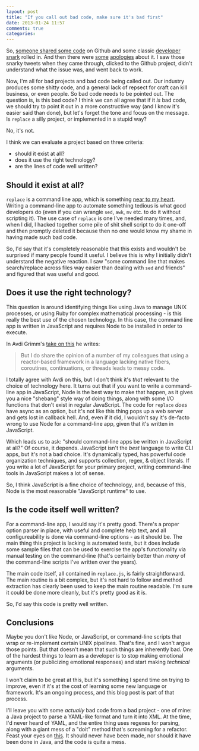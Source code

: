 ```yaml
---
layout: post
title: "If you call out bad code, make sure it's bad first"
date: 2013-01-24 11:57
comments: true
categories: 
---
```


So, [someone shared some code][replace] on Github and some classic [developer snark][heatherpost] rolled in.  And then
there were [some][steve] [apologies][corey] about it.  I saw those snarky tweets when they came through, clicked to the Github
project, didn't understand what the issue was, and went back to work.

Now, I'm all for bad projects and bad code being called out.  Our industry produces some shitty code, and a general lack of
repsect for craft can kill business, or even people.  So bad code needs to be pointed out.  The question is, is this bad code?  I
think we can all agree that if it *is* bad code, we should try to point it out in a more constructive way (and I know it's easier
said than done), but let's forget the tone and focus on the message.  Is `replace` a silly project, or implemented in a stupid
way?

No, it's not.

<!-- more -->

I think we can evaluate a project based on three criteria:

* should it exist at all?
* does it use the right technology?
* are the lines of code well written?

## Should it exist at all?

`replace` is a command line app, which is something [near to my heart][clibook].  Writing a command-line app to automate
something tedious is what good developers do (even if you can wrangle `sed`, `awk`, `mv` etc. to do it without scripting
it).  The use case of `replace` is one I've needed many times, and, when I did, I hacked together some pile of shit shell script
to do it one-off and then promptly deleted it because then no one would know my shame in having made such bad code.

So, I'd say that it's completely reasonable that this exists and wouldn't be surprised if many people found it useful. I believe
this is why I initially didn't understand the negative reaction.  I saw "some command line that makes search/replace across files
way easier than dealing with `sed` and friends" and figured that was useful and good.


## Does it use the right technology?

This question is around identifying things like using Java to manage UNIX processes, or using Ruby for complex mathematical
processing - is this really the best use of the chosen technology.  In this case, the command line app is written in JavaScript and requires Node to be installed in order to execute.

In Avdi Grimm's [take on this][avdi] he writes:

> But I do share the opinion of a number of my colleagues that using a reactor-based framework in a language lacking native fibers, coroutines, continuations, or threads leads to messy code.

I totally agree with Avdi on this, but I don't think it's *that* relevant to the choice of technology here.  It turns out that if
you want to write a command-line app in JavaScript, Node is the best way to make that happen, as it gives you a nice "shebang"
style way of doing things, along with some I/O functions that don't exist in regular JavaScript. The code for `replace` *does*
have async as an option, but it's not like this thing pops up a web server and gets lost in callback hell.  And, even if it did,
I wouldn't say it's de-facto wrong to use Node for a command-line app, given that it's written in JavaScript.

Which leads us to ask: "should command-line apps be written in JavaScript at all?"  Of course, it depends.  JavaScript isn't the
*best* language to write CLI apps, but it's not a bad choice.  It's dynamically typed, has powerful code organization techniques, and supports collection, regex, & object literals.  If you write a lot of JavaScript for your primary project, writing command-line tools in JavaScript makes a lot of sense.

So, I think JavaScript is a fine choice of technology, and, because of this, Node is the most reasonable "JavaScript runtime" to
use.

## Is the code itself well written?

For a command-line app, I would say it's pretty good.  There's a proper option parser in place, with useful and complete help
text, and all configureability is done via command-line options - as it should be.  The main thing this project is lacking is
automated tests, but it does include some sample files that can be used to exercise the app's functionality via manual testing on
the command-line (that's certainly better than *many* of the command-line scripts I've written over the years).

The main code itself, all contained in `replace.js`, is fairly straightforward.  The main routine is a bit complex, but it's
not hard to follow and method extraction has clearly been used to keep the main routine readable.  I'm sure it could be done more
cleanly, but it's pretty good as it is.

So, I'd say this code is pretty well written.

## Conclusions

Maybe you don't like Node, or JavaScript, or command-line scripts that wrap or re-implement certain UNIX pipelines.  That's fine,
and I won't argue those points.  But that doesn't mean that such things are inherently bad.  One of the hardest things to learn
as a developer is to stop making emotional arguments (or publicizing emotional responses) and start making *technical* arguments.

I won't claim to be great at this, but it's something I spend time on trying to improve, even if it's at the cost of learning
some new language or framework.  It's an ongoing process, and this blog post is part of that process.

I'll leave you with some *actually* bad code from a bad project - one of mine: a Java project to parse a YAML-like format and
turn it into XML.  At the time, I'd never heard of YAML, and the entire thing uses regexes for parsing, along with a giant mess
of a "doit" method that's screaming for a refactor.  Feast your eyes on [this][mybadcode].  It should never have been made, nor
should it have been done in Java, and the code is quite a mess.


[replace]: https://github.com/harthur/replace
[heatherpost]: http://harthur.wordpress.com/2013/01/24/771/
[steve]: http://blog.steveklabnik.com/posts/2013-01-23-node
[corey]: http://programmingtour.blogspot.com/2013/01/im-sorry.html
[clibook]: http://www.pragprog.com/titles/dccar
[avdi]: http://devblog.avdi.org/2013/01/24/im-sorry-too/
[mybadcode]: https://github.com/davetron5000/fauxml/blob/master/src/java/com/naildrivin5/fauxml/Parser.java#L118
